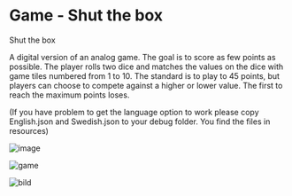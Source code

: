 # Game - Shut the box 

Shut the box

A digital version of an analog game. The goal is to score as few points as possible. 
The player rolls two dice and matches the values on the dice with game tiles numbered from 1 to 10. 
The standard is to play to 45 points, but players can choose to compete against a higher or lower value. The first to reach the maximum points loses.

(If you have problem to get the language option to work please copy English.json and Swedish.json to your debug folder. You find the files in resources)

![image](https://github.com/systemvetenskap/systemutvecklingsprojekt-ht23-sup_g4/assets/117045810/99eca23c-12e8-47fc-ba70-f7c6607abfe0)

![game](https://github.com/LinaSunden/GameShutTheBox/assets/117045688/747df9eb-5799-40f5-8f5b-938e089f7a26)


![bild](https://github.com/LinaSunden/GameShutTheBox/assets/117045688/c4872f6a-3ddb-4830-ba40-3b9e590817ed)




